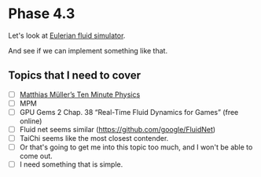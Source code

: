 # Phase 4.3

Let's look at [Eulerian fluid simulator](https://www.youtube.com/watch?v=iKAVRgIrUOU).

And see if we can implement something like that.

## Topics that I need to cover

- [ ] [Matthias Müller’s Ten Minute Physics](https://matthias-research.github.io/pages/tenMinutePhysics/index.html)
- [ ] MPM
- [ ] GPU Gems 2 Chap. 38 “Real-Time Fluid Dynamics for Games” (free online)
- [ ] Fluid net seems similar (https://github.com/google/FluidNet)
- [ ] TaiChi seems like the most closest contender.
- [ ] Or that's going to get me into this topic too much, and I won't be able to come out.
- [ ] I need something that is simple.

